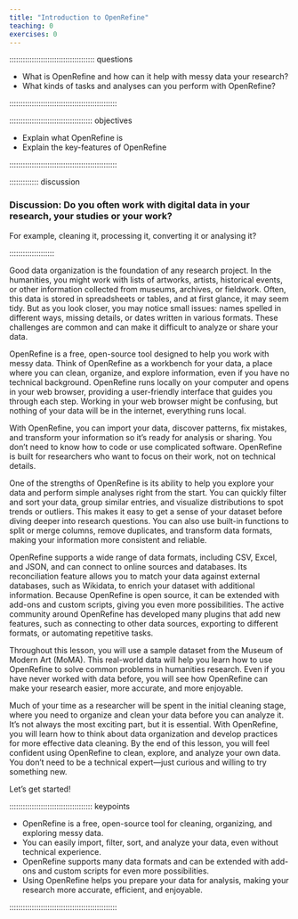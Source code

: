 ```yaml
---
title: "Introduction to OpenRefine"
teaching: 0
exercises: 0
---
```


:::::::::::::::::::::::::::::::::::::: questions 

+ What is OpenRefine and how can it help with messy data your research?
+ What kinds of tasks and analyses can you perform with OpenRefine?

::::::::::::::::::::::::::::::::::::::::::::::::

::::::::::::::::::::::::::::::::::::: objectives

+ Explain what OpenRefine is
+ Explain the key-features of OpenRefine

::::::::::::::::::::::::::::::::::::::::::::::::



::::::::::::: discussion

### Discussion: Do you often work with digital data in your research, your studies or your work?

For example, cleaning it, processing it, converting it or analysing it?

::::::::::::::::::::


Good data organization is the foundation of any research project. In the humanities, you might work with lists of artworks, artists, historical events, or other information collected from museums, archives, or fieldwork. Often, this data is stored in spreadsheets or tables, and at first glance, it may seem tidy. But as you look closer, you may notice small issues: names spelled in different ways, missing details, or dates written in various formats. These challenges are common and can make it difficult to analyze or share your data.

OpenRefine is a free, open-source tool designed to help you work with messy data. Think of OpenRefine as a workbench for your data, a place where you can clean, organize, and explore information, even if you have no technical background. OpenRefine runs locally on your computer and opens in your web browser, providing a user-friendly interface that guides you through each step. Working in your web browser might be confusing, but nothing of your data will be in the internet, everything runs local.

With OpenRefine, you can import your data, discover patterns, fix mistakes, and transform your information so it’s ready for analysis or sharing. You don’t need to know how to code or use complicated software. OpenRefine is built for researchers who want to focus on their work, not on technical details.

One of the strengths of OpenRefine is its ability to help you explore your data and perform simple analyses right from the start. You can quickly filter and sort your data, group similar entries, and visualize distributions to spot trends or outliers. This makes it easy to get a sense of your dataset before diving deeper into research questions. You can also use built-in functions to split or merge columns, remove duplicates, and transform data formats, making your information more consistent and reliable.

OpenRefine supports a wide range of data formats, including CSV, Excel, and JSON, and can connect to online sources and databases. Its reconciliation feature allows you to match your data against external databases, such as Wikidata, to enrich your dataset with additional information. Because OpenRefine is open source, it can be extended with add-ons and custom scripts, giving you even more possibilities. The active community around OpenRefine has developed many plugins that add new features, such as connecting to other data sources, exporting to different formats, or automating repetitive tasks.

Throughout this lesson, you will use a sample dataset from the Museum of Modern Art (MoMA). This real-world data will help you learn how to use OpenRefine to solve common problems in humanities research. Even if you have never worked with data before, you will see how OpenRefine can make your research easier, more accurate, and more enjoyable.

Much of your time as a researcher will be spent in the initial cleaning stage, where you need to organize and clean your data before you can analyze it. It’s not always the most exciting part, but it is essential. With OpenRefine, you will learn how to think about data organization and develop practices for more effective data cleaning. By the end of this lesson, you will feel confident using OpenRefine to clean, explore, and analyze your own data. You don’t need to be a technical expert—just curious and willing to try something new.

Let’s get started!



::::::::::::::::::::::::::::::::::::: keypoints

+ OpenRefine is a free, open-source tool for cleaning, organizing, and exploring messy data.
+ You can easily import, filter, sort, and analyze your data, even without technical experience.
+ OpenRefine supports many data formats and can be extended with add-ons and custom scripts for even more possibilities.
+ Using OpenRefine helps you prepare your data for analysis, making your research more accurate, efficient, and enjoyable.
  
::::::::::::::::::::::::::::::::::::::::::::::::
